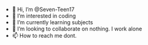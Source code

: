 - 👋 Hi, I’m @Seven-Teen17
- 👀 I’m interested in coding
- 🌱 I’m currently learning subjects
- 💞️ I’m looking to collaborate on nothing. I work alone
- 📫 How to reach me dont.

<!---
Seven-Teen17/Seven-Teen17 is a ✨ special ✨ repository because its `README.md` (this file) appears on your GitHub profile.
You can click the Preview link to take a look at your changes.
--->
